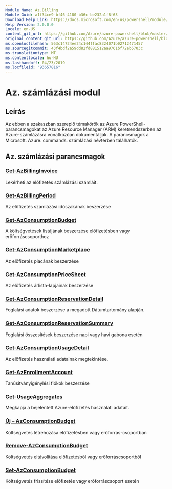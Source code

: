 ```yaml
---
Module Name: Az.Billing
Module Guid: a1f34ce9-bf46-4180-b36c-be232a1f8f63
Download Help Link: https://docs.microsoft.com/en-us/powershell/module/az.billing
Help Version: 2.0.0.0
Locale: en-US
content_git_url: https://github.com/Azure/azure-powershell/blob/master/src/Billing/Billing/help/Az.Billing.md
original_content_git_url: https://github.com/Azure/azure-powershell/blob/master/src/Billing/Billing/help/Az.Billing.md
ms.openlocfilehash: 563c14724ee24c144ffac8324071b02712471457
ms.sourcegitcommit: 43f4bdf2a59dd82fd881512aa9761bf72eb5703c
ms.translationtype: MT
ms.contentlocale: hu-HU
ms.lasthandoff: 04/23/2019
ms.locfileid: "93657816"
---
```

# Az. számlázási modul
## Leírás
Az ebben a szakaszban szereplő témakörök az Azure PowerShell-parancsmagokat az Azure Resource Manager (ARM) keretrendszerben az Azure-számlázásra vonatkozóan dokumentálják. A parancsmagok a Microsoft. Azure. commands. számlázási névtérben találhatók.

## Az. számlázási parancsmagok
### [Get-AzBillingInvoice](Get-AzBillingInvoice.md)
Lekérheti az előfizetés számlázási számláit.

### [Get-AzBillingPeriod](Get-AzBillingPeriod.md)
Az előfizetés számlázási időszakának beszerzése

### [Get-AzConsumptionBudget](Get-AzConsumptionBudget.md)
A költségvetések listájának beszerzése előfizetésben vagy erőforráscsoporthoz

### [Get-AzConsumptionMarketplace](Get-AzConsumptionMarketplace.md)
Az előfizetés piacának beszerzése

### [Get-AzConsumptionPriceSheet](Get-AzConsumptionPriceSheet.md)
Az előfizetés árlista-lapjainak beszerzése

### [Get-AzConsumptionReservationDetail](Get-AzConsumptionReservationDetail.md)
Foglalási adatok beszerzése a megadott Dátumtartomány alapján.

### [Get-AzConsumptionReservationSummary](Get-AzConsumptionReservationSummary.md)
Foglalási összesítések beszerzése napi vagy havi gabona esetén

### [Get-AzConsumptionUsageDetail](Get-AzConsumptionUsageDetail.md)
Az előfizetés használati adatainak megtekintése.

### [Get-AzEnrollmentAccount](Get-AzEnrollmentAccount.md)
Tanúsítványigénylési fiókok beszerzése

### [Get-UsageAggregates](Get-UsageAggregates.md)
Megkapja a bejelentett Azure-előfizetés használati adatait.

### [Új – AzConsumptionBudget](New-AzConsumptionBudget.md)
Költségvetés létrehozása előfizetésben vagy erőforrás-csoportban

### [Remove-AzConsumptionBudget](Remove-AzConsumptionBudget.md)
Költségvetés eltávolítása előfizetésből vagy erőforráscsoportből

### [Set-AzConsumptionBudget](Set-AzConsumptionBudget.md)
Költségvetés frissítése előfizetés vagy erőforráscsoport esetén

